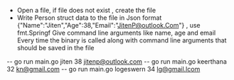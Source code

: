 - Open a file, if file does not exist , create the file
- Write Person struct data to the file in Json format
{"Name":"Jiten","Age":38,"Email":"JitenP@outlook.Com"} , use fmt.Springf
Give command line arguments like name, age and email 
Every time the binary is called along with command line arguments that should be saved in the file

-- go run main.go jiten 38 jitenp@outlook.com 
-- go run main.go keerthana 32 kn@gmail.com
-- go run main.go logeswern 34 lg@gmail.lcom
